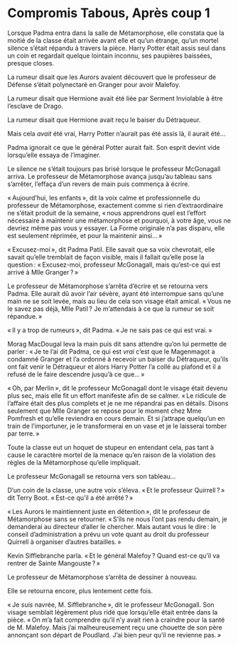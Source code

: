 # Compromis Tabous, Après coup 1


Lorsque Padma entra dans la salle de Métamorphose, elle constata que la
moitié de la classe était arrivée avant elle et qu’un étrange, qu’un
mortel silence s’était répandu à travers la pièce. Harry Potter était
assis seul dans un coin et regardait quelque lointain inconnu, ses
paupières baissées, presque closes.

La rumeur disait que les Aurors avaient découvert que le professeur de
Défense s’était polynectaré en Granger pour avoir Malefoy.

La rumeur disait que Hermione avait été liée par Serment Inviolable à
être l’esclave de Drago.

La rumeur disait que Hermione avait reçu le baiser du Détraqueur.

Mais cela *avait* été vrai, Harry Potter n’aurait pas été assis là, il
aurait été…

Padma ignorait ce que le général Potter aurait fait. Son esprit devint
vide lorsqu’elle essaya de l’imaginer.

Le silence ne s’était toujours pas brisé lorsque le professeur
McGonagall arriva. Le professeur de Métamorphose avança jusqu’au tableau
sans s’arrêter, l’effaça d’un revers de main puis commença à écrire.

« Aujourd’hui, les enfants », dit la voix calme et professionnelle du
professeur de Métamorphose, exactement comme si rien d’extraordinaire ne
s’était produit de la semaine, « nous apprendrons quel est l’effort
nécessaire à maintenir une métamorphose et pourquoi, à votre âge, vous
ne devriez même pas vous y essayer. La Forme originale n’a pas disparu,
elle est seulement réprimée, et pour la maintenir ainsi… »

« Excusez-moi », dit Padma Patil. Elle savait que sa voix chevrotait,
elle savait qu’elle tremblait de façon visible, mais il fallait qu’elle
pose la question : « Excusez-moi, professeur McGonagall, mais qu’est-ce
qui est arrivé à Mlle Granger ? »

Le professeur de Métamorphose s’arrêta d’écrire et se retourna vers
Padma. Elle aurait dû avoir l’air sévère, ayant été interrompue sans
qu’une main ne se soit levée, mais au lieu de cela son visage était
amical. « Vous ne le savez pas déjà, Mlle Patil ? Je m’attendais à ce
que la rumeur se soit répandue. »

« Il y a trop de rumeurs », dit Padma. « Je ne sais pas ce qui est vrai. »

Morag MacDougal leva la main puis dit sans attendre qu’on lui permette
de parler : « Je te l’ai dit Padma, ce qui est *vrai* c’est que le
Magenmagot a condamné Granger et l’a ordonné à recevoir un baiser du
Détraqueur, qu’ils ont fait venir le Détraqueur et alors Harry Potter
l’a collé au plafond et il a refusé de le faire descendre jusqu’à ce
que… »

« Oh, par Merlin », dit le professeur McGonagall dont le visage était
devenu plus sec, mais elle fit un effort manifeste afin de se calmer. « Le ridicule de l’affaire était des plus complets et je ne me répandrai
pas en détails. Disons seulement que Mlle Granger se repose pour le
moment chez Mme Pomfresh et qu’elle reviendra en cours demain. Et si
j’attrape quelqu’un en train de l’importuner, je le transformerai en un
vase et je le laisserai tomber par terre. »

Toute la classe eut un hoquet de stupeur en entendant cela, pas tant à
cause le caractère mortel de la menace qu’en raison de la violation des
règles de la Métamorphose qu’elle impliquait.

Le professeur McGonagall se retourna vers son tableau…

D’un coin de la classe, une autre voix s’éleva. « Et le professeur
Quirrell ? » dit Terry Boot. « Est-ce qu’il a été arrêté ? »

« Les Aurors le maintiennent juste en détention », dit le professeur de
Métamorphose sans se retourner. « S’ils ne nous l’ont pas rendu demain,
je demanderai au directeur d’aller le chercher. Mais autant vous le
dire : le conseil d’administration a prévu un vote quant au droit du
professeur Quirrell à organiser d’autres batailles. »

Kevin Sifflebranche parla. « Et le général Malefoy ? Quand est-ce qu’il
va rentrer de Sainte Mangouste ? »

Le professeur de Métamorphose s’arrêta de dessiner à nouveau.

Elle se retourna encore, plus lentement cette fois.

« Je *suis* navrée, M. Sifflebranche », dit le professeur McGonagall.
Son visage semblait légèrement plus ridé que lorsqu’elle était entrée
dans la pièce. « On m’a fait comprendre qu’il n’y avait rien à craindre
pour la santé de M. Malefoy. Mais j’ai malheureusement reçu une chouette
de son père annonçant son départ de Poudlard. J’ai bien peur qu’il ne
revienne pas. »

